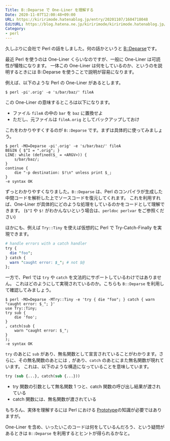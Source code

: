 ```yaml
---
Title: B::Deparse で One-Liner を理解する
Date: 2020-11-07T12:00:48+09:00
URL: https://kiririmode.hatenablog.jp/entry/20201107/1604718048
EditURL: https://blog.hatena.ne.jp/kiririmode/kiririmode.hatenablog.jp/atom/entry/26006613649884754
Category:
- perl
---
```


久しぶりに会社で Perl の話をしました。何の話かというと [B::Deparse](https://perldoc.perl.org/B::Deparse)です。

最近 Perl を使うのは One-Liner くらいなのですが、一般に One-Liner は可読性が犠牲になります。
一体この One-Liner は何をしているのか、というのを説明するときには B::Deparse を使うことで説明が容易になります。

例えば、以下のような Perl の One-Liner があるとします。

```shell
$ perl -pi'.orig' -e 's/bar/baz/' fileA
```

この One-Liner の意味するところは以下になります。

- ファイル `fileA` の中の `bar` を `baz` に置換せよ
- ただし、元ファイルは `fileA.orig` としてバックアップしておけ

これをわかりやすくするのが `B::Deparse` です。まずは具体的に使ってみましょう。

```shell
$ perl -MO=Deparse -pi'.orig' -e 's/bar/baz/' fileA
BEGIN { $^I = ".orig"; }
LINE: while (defined($_ = <ARGV>)) {
    s/bar/baz/;
}
continue {
    die "-p destination: $!\n" unless print $_;
}
-e syntax OK
```

ずっとわかりやすくなりました。`B::Deparse` は、Perl のコンパイラが生成した中間コードを解析した上でソースコードを復元してくれます。
これを利用すれば、One-Liner が具体的にどのような処理をしているのかをコードとして理解できます。
(`$^I` や `$!` がわかんないという場合は、`perldoc perlvar` をご参照ください)


ほかにも、例えば `Try::Tiny` を使えば仮想的に Perl で Try-Catch-Finally を実現できます。

```perl
# handle errors with a catch handler
try {
  die "foo";
} catch {
  warn "caught error: $_"; # not $@
};
```

一方で、Perl では `try` や `catch` を文法的にサポートしているわけではありません。
これはどのようにして実現されているのか。こちらも `B::Deparse` を利用して確認してみましょう。

```shell
$ perl -MO=Deparse -MTry::Tiny -e 'try { die "foo"; } catch { warn "caught error: $_"; }'
use Try::Tiny;
try sub {
    die 'foo';
}
, catch(sub {
    warn "caught error: $_";
}
);
-e syntax OK
```

`try` のあとに `sub` があり、無名関数として宣言されていることがわかります。さらに、その無名関数のあとには `,` があり、`catch` のあとにまた無名関数が現れています。
これは、以下のような構造になっていることを意味しています。

```perl
try (sub {...}, catch(sub {...}))
```

- try 関数の引数として無名関数 1 つと、catch 関数の呼び出し結果が渡されている
- catch 関数には、無名関数が渡されている

もちろん、実体を理解するには Perl における [Prototype](https://perldoc.perl.org/perlsub#Prototypes)の知識が必要ではありますが。

One-Liner を含め、いったいこのコードは何をしているんだろう、という疑問があるときは `B::Deparse` を利用するとヒントが得られるかなと。
